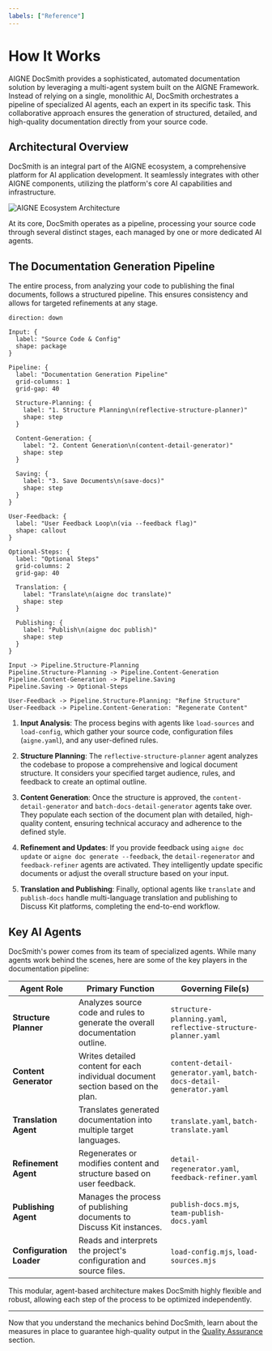 ```yaml
---
labels: ["Reference"]
---
```


# How It Works

AIGNE DocSmith provides a sophisticated, automated documentation solution by leveraging a multi-agent system built on the AIGNE Framework. Instead of relying on a single, monolithic AI, DocSmith orchestrates a pipeline of specialized AI agents, each an expert in its specific task. This collaborative approach ensures the generation of structured, detailed, and high-quality documentation directly from your source code.

## Architectural Overview

DocSmith is an integral part of the AIGNE ecosystem, a comprehensive platform for AI application development. It seamlessly integrates with other AIGNE components, utilizing the platform's core AI capabilities and infrastructure.

![AIGNE Ecosystem Architecture](https://docsmith.aigne.io/image-bin/uploads/def424c20bbdb3c77483894fe0e22819.png)

At its core, DocSmith operates as a pipeline, processing your source code through several distinct stages, each managed by one or more dedicated AI agents.

## The Documentation Generation Pipeline

The entire process, from analyzing your code to publishing the final documents, follows a structured pipeline. This ensures consistency and allows for targeted refinements at any stage.

```d2
direction: down

Input: {
  label: "Source Code & Config"
  shape: package
}

Pipeline: {
  label: "Documentation Generation Pipeline"
  grid-columns: 1
  grid-gap: 40

  Structure-Planning: {
    label: "1. Structure Planning\n(reflective-structure-planner)"
    shape: step
  }

  Content-Generation: {
    label: "2. Content Generation\n(content-detail-generator)"
    shape: step
  }

  Saving: {
    label: "3. Save Documents\n(save-docs)"
    shape: step
  }
}

User-Feedback: {
  label: "User Feedback Loop\n(via --feedback flag)"
  shape: callout
}

Optional-Steps: {
  label: "Optional Steps"
  grid-columns: 2
  grid-gap: 40
  
  Translation: {
    label: "Translate\n(aigne doc translate)"
    shape: step
  }

  Publishing: {
    label: "Publish\n(aigne doc publish)"
    shape: step
  }
}

Input -> Pipeline.Structure-Planning
Pipeline.Structure-Planning -> Pipeline.Content-Generation
Pipeline.Content-Generation -> Pipeline.Saving
Pipeline.Saving -> Optional-Steps

User-Feedback -> Pipeline.Structure-Planning: "Refine Structure"
User-Feedback -> Pipeline.Content-Generation: "Regenerate Content"
```

1.  **Input Analysis**: The process begins with agents like `load-sources` and `load-config`, which gather your source code, configuration files (`aigne.yaml`), and any user-defined rules.

2.  **Structure Planning**: The `reflective-structure-planner` agent analyzes the codebase to propose a comprehensive and logical document structure. It considers your specified target audience, rules, and feedback to create an optimal outline.

3.  **Content Generation**: Once the structure is approved, the `content-detail-generator` and `batch-docs-detail-generator` agents take over. They populate each section of the document plan with detailed, high-quality content, ensuring technical accuracy and adherence to the defined style.

4.  **Refinement and Updates**: If you provide feedback using `aigne doc update` or `aigne doc generate --feedback`, the `detail-regenerator` and `feedback-refiner` agents are activated. They intelligently update specific documents or adjust the overall structure based on your input.

5.  **Translation and Publishing**: Finally, optional agents like `translate` and `publish-docs` handle multi-language translation and publishing to Discuss Kit platforms, completing the end-to-end workflow.

## Key AI Agents

DocSmith's power comes from its team of specialized agents. While many agents work behind the scenes, here are some of the key players in the documentation pipeline:

| Agent Role | Primary Function | Governing File(s) |
|---|---|---|
| **Structure Planner** | Analyzes source code and rules to generate the overall documentation outline. | `structure-planning.yaml`, `reflective-structure-planner.yaml` |
| **Content Generator** | Writes detailed content for each individual document section based on the plan. | `content-detail-generator.yaml`, `batch-docs-detail-generator.yaml` |
| **Translation Agent** | Translates generated documentation into multiple target languages. | `translate.yaml`, `batch-translate.yaml` |
| **Refinement Agent** | Regenerates or modifies content and structure based on user feedback. | `detail-regenerator.yaml`, `feedback-refiner.yaml` |
| **Publishing Agent** | Manages the process of publishing documents to Discuss Kit instances. | `publish-docs.mjs`, `team-publish-docs.yaml` |
| **Configuration Loader** | Reads and interprets the project's configuration and source files. | `load-config.mjs`, `load-sources.mjs` |

This modular, agent-based architecture makes DocSmith highly flexible and robust, allowing each step of the process to be optimized independently.

---

Now that you understand the mechanics behind DocSmith, learn about the measures in place to guarantee high-quality output in the [Quality Assurance](./advanced-quality-assurance.md) section.
